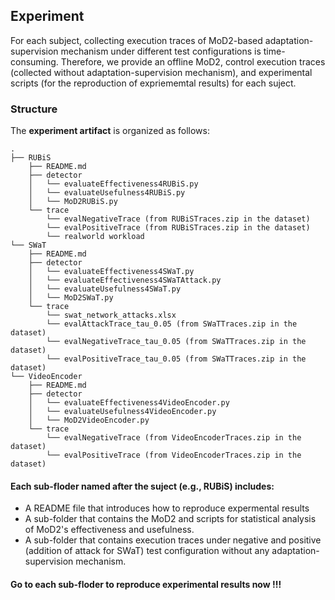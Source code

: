 ## Experiment

For each subject, collecting execution traces of MoD2-based adaptation-supervision mechanism under different test configurations is time-consuming. Therefore, we provide an offline MoD2, control execution traces (collected without adaptation-supervision mechanism), and experimental scripts (for the reproduction of expriememtal results) for each suject.

### Structure

The **experiment artifact** is organized as follows:
```
.
├── RUBiS
    ├── README.md
    ├── detector
    │   └── evaluateEffectiveness4RUBiS.py
    │   └── evaluateUsefulness4RUBiS.py
    │   └── MoD2RUBiS.py
    └── trace
        └── evalNegativeTrace (from RUBiSTraces.zip in the dataset)
        └── evalPositiveTrace (from RUBiSTraces.zip in the dataset)
        └── realworld workload
└── SWaT
    ├── README.md
    ├── detector
    │   └── evaluateEffectiveness4SWaT.py
    │   └── evaluateEffectiveness4SWaTAttack.py
    │   └── evaluateUsefulness4SWaT.py
    │   └── MoD2SWaT.py
    └── trace
        └── swat_network_attacks.xlsx
        └── evalAttackTrace_tau_0.05 (from SWaTTraces.zip in the dataset)
        └── evalNegativeTrace_tau_0.05 (from SWaTTraces.zip in the dataset)
        └── evalPositiveTrace_tau_0.05 (from SWaTTraces.zip in the dataset)
└── VideoEncoder
    ├── README.md
    ├── detector
    │   └── evaluateEffectiveness4VideoEncoder.py
    │   └── evaluateUsefulness4VideoEncoder.py
    │   └── MoD2VideoEncoder.py
    └── trace
        └── evalNegativeTrace (from VideoEncoderTraces.zip in the dataset)
        └── evalPositiveTrace (from VideoEncoderTraces.zip in the dataset)
  ```
  
#### Each sub-floder named after the suject (e.g., RUBiS) includes: 

* A README file that introduces how to reproduce expermental results
* A sub-folder that contains the MoD2 and scripts for statistical analysis of MoD2's effectiveness and usefulness.
* A sub-folder that contains execution traces under negative and positive (addition of attack for SWaT) test configuration without any adaptation-supervision mechanism.

#### Go to each sub-floder to reproduce experimental results now !!!
